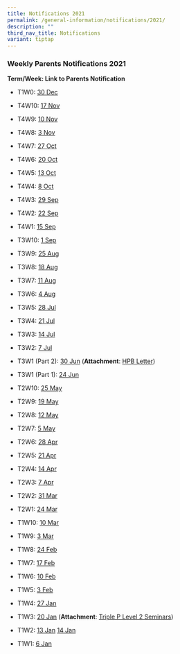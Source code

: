```yaml
---
title: Notifications 2021
permalink: /general-information/notifications/2021/
description: ""
third_nav_title: Notifications
variant: tiptap
---
```

<h3>Weekly Parents Notifications 2021</h3>
<p><strong>Term/Week: Link to Parents Notification</strong>
</p>
<ul data-tight="true" class="tight">
<li>
<p>T1W0: <a href="/files/Notifications/2021/T1W0%20Parents%20notification%20(30%20Dec%202021).pdf" rel="noopener noreferrer nofollow" target="_blank">30 Dec</a>
</p>
</li>
<li>
<p>T4W10: <a href="/files/Notifications/2021/T4W10%20Parents%20Notification%20(17Nov%202021).pdf" rel="noopener noreferrer nofollow" target="_blank">17 Nov</a>
</p>
</li>
<li>
<p>T4W9: <a href="/files/Notifications/2021/T4W9%20Parents%20Notification%20(10%20Nov%202021).pdf" rel="noopener noreferrer nofollow" target="_blank">10 Nov</a>
</p>
</li>
<li>
<p>T4W8: <a href="/files/Notifications/2021/T4W8%20Parents%20Notification%20(3%20Nov%202021).pdf" rel="noopener noreferrer nofollow" target="_blank">3 Nov</a>
</p>
</li>
<li>
<p>T4W7: <a href="/files/Notifications/2021/T4W7%20Parents'%20Notification%20(27%20Oct%202021).pdf" rel="noopener noreferrer nofollow" target="_blank">27 Oct</a>
</p>
</li>
<li>
<p>T4W6: <a href="/files/Notifications/2021/T4W6%20Parents%20Notification%20(20%20Oct%202021).pdf" rel="noopener noreferrer nofollow" target="_blank">20 Oct</a>
</p>
</li>
<li>
<p>T4W5: <a href="/files/Notifications/2021/T4W5%20Parents%20Notification%20(13%20Oct%202021).pdf" rel="noopener noreferrer nofollow" target="_blank">13 Oct</a>
</p>
</li>
<li>
<p>T4W4: <a href="/files/Notifications/2021/T4W4%20Parents%20Notification%20(8%20Oct%202021).pdf" rel="noopener noreferrer nofollow" target="_blank">8 Oct</a>
</p>
</li>
<li>
<p>T4W3: <a href="/files/Notifications/2021/T4W3%20Parents%20Notification%20(29Sep2021).pdf" rel="noopener noreferrer nofollow" target="_blank">29 Sep</a>
</p>
</li>
<li>
<p>T4W2: <a href="/files/Notifications/2021/T4W2%20Parents%20Notification%20(22%20Sep%202021).pdf" rel="noopener noreferrer nofollow" target="_blank">22 Sep</a>
</p>
</li>
<li>
<p>T4W1: <a href="/files/Notifications/2021/T4W1%20Parents%20Notification%20(15%20Sep%202021).pdf" rel="noopener noreferrer nofollow" target="_blank">15 Sep</a>
</p>
</li>
<li>
<p>T3W10: <a href="/files/Notifications/2021/T3W10%20Parents%20Notification%20(1%20Sep%202021).pdf" rel="noopener noreferrer nofollow" target="_blank">1 Sep</a>
</p>
</li>
<li>
<p>T3W9: <a href="/files/Notifications/2021/T3W9%20Parents%20Notification%20(25%20AUG%202021).pdf" rel="noopener noreferrer nofollow" target="_blank">25 Aug</a>
</p>
</li>
<li>
<p>T3W8: <a href="/files/Notifications/2021/T3W8%20Parents%20Notification%20(18%20AUG%202021).pdf" rel="noopener noreferrer nofollow" target="_blank">18 Aug</a>
</p>
</li>
<li>
<p>T3W7: <a href="/files/Notifications/2021/T3W7%20Parents%20Notification%20(11Aug2021).pdf" rel="noopener noreferrer nofollow" target="_blank">11 Aug</a>
</p>
</li>
<li>
<p>T3W6: <a href="/files/Notifications/2021/T3W6%20Parents%20Notification%20(4%20AUG%202021).pdf" rel="noopener noreferrer nofollow" target="_blank">4 Aug</a>
</p>
</li>
<li>
<p>T3W5: <a href="/files/Notifications/2021/T3W5%20Parents%20Notification%20(28%20Jul%202021).pdf" rel="noopener noreferrer nofollow" target="_blank">28 Jul</a>
</p>
</li>
<li>
<p>T3W4: <a href="/files/Notifications/2021/T3W4%20Parents%20Notification%20(21%20Jul%202021).pdf" rel="noopener noreferrer nofollow" target="_blank">21 Jul</a>
</p>
</li>
<li>
<p>T3W3: <a href="/files/Notifications/2021/T3W3%20Parents%20Notification%20(14%20Jul%202021).pdf" rel="noopener noreferrer nofollow" target="_blank">14 Jul</a>
</p>
</li>
<li>
<p>T3W2: <a href="/files/Notifications/2021/T3W2%20Parents%20Notification%20(7%20Jul%202021).pdf" rel="noopener noreferrer nofollow" target="_blank">7 Jul</a>
</p>
</li>
<li>
<p>T3W1 (Part 2): <a href="/files/Notifications/2021/T3W1%20Parents%20Notification%20(Part%202).pdf" rel="noopener noreferrer nofollow" target="_blank">30 Jun</a> (<strong>Attachment</strong>:
<a href="/files/Notifications/2021/Phase3HA%20Resumption%20of%20Services_Merged%20Letter%20to%20Primary%20School%20Parents.pdf" rel="noopener noreferrer nofollow" target="_blank">HPB Letter</a>)</p>
</li>
<li>
<p>T3W1 (Part 1): <a href="/files/Notifications/2021/T3W1%20Parents%20Notification%20(Part%201).pdf" rel="noopener noreferrer nofollow" target="_blank">24 Jun</a>
</p>
</li>
<li>
<p>T2W10: <a href="/files/Notifications/2021/T2W10%20Parents%20Notification%20(25%20May%202021).pdf" rel="noopener noreferrer nofollow" target="_blank">25 May</a>
</p>
</li>
<li>
<p>T2W9: <a href="/files/Notifications/2021/T2W9%20Parents%20Notification%20(19%20May%202021).pdf" rel="noopener noreferrer nofollow" target="_blank">19 May</a>
</p>
</li>
<li>
<p>T2W8: <a href="/files/Notifications/2021/T2W8%20Parents%20Notification%20(12%20May%202021).pdf" rel="noopener noreferrer nofollow" target="_blank">12 May</a>
</p>
</li>
<li>
<p>T2W7: <a href="/files/Notifications/2021/T2W7%20Parents%20Notification%20(5%20May%202021).pdf" rel="noopener noreferrer nofollow" target="_blank">5 May</a>
</p>
</li>
<li>
<p>T2W6: <a href="/files/Notifications/2021/T2W6%20Parents%20Notification%20(28%20Apr%202021).pdf" rel="noopener noreferrer nofollow" target="_blank">28 Apr</a>
</p>
</li>
<li>
<p>T2W5: <a href="/files/Notifications/2021/T2W5%20Parents%20Notification%20(21%20Apr%202021).pdf" rel="noopener noreferrer nofollow" target="_blank">21 Apr</a>
</p>
</li>
<li>
<p>T2W4: <a href="/files/Notifications/2021/T2W4%20Parents%20notification%20(14%20Apr%202021).pdf" rel="noopener noreferrer nofollow" target="_blank">14 Apr</a>
</p>
</li>
<li>
<p>T2W3: <a href="/files/Notifications/2021/T2W3%20Parents%20notification%20(7%20Apr%202021).pdf" rel="noopener noreferrer nofollow" target="_blank">7 Apr</a>
</p>
</li>
<li>
<p>T2W2: <a href="/files/Notifications/2021/T2W2%20Parents%20notification%20(31%20Mar%202021).pdf" rel="noopener noreferrer nofollow" target="_blank">31 Mar</a>
</p>
</li>
<li>
<p>T2W1: <a href="/files/Notifications/2021/T2W1%20Parents%20notification%20(24%20Mar%202021).pdf" rel="noopener noreferrer nofollow" target="_blank">24 Mar</a>
</p>
</li>
<li>
<p>T1W10: <a href="/files/Notifications/2021/T1W10%20Parents%20notification%20(10%20Mar%202021).pdf" rel="noopener noreferrer nofollow" target="_blank">10 Mar</a>
</p>
</li>
<li>
<p>T1W9: <a href="/files/Notifications/2021/T1W9%20Parents%20Notification%20(3%20Mar%202021).pdf" rel="noopener noreferrer nofollow" target="_blank">3 Mar</a>
</p>
</li>
<li>
<p>T1W8: <a href="/files/Notifications/2021/T1W8%20Parents%20Notification%20(24%20Feb%202021).pdf" rel="noopener noreferrer nofollow" target="_blank">24 Feb</a>
</p>
</li>
<li>
<p>T1W7: <a href="/files/Notifications/2021/T1W7%20Parents%20Notification%20(17%20Feb%202021).pdf" rel="noopener noreferrer nofollow" target="_blank">17 Feb</a>
</p>
</li>
<li>
<p>T1W6: <a href="/files/Notifications/2021/T1W6%20Parents%20Notification%20(10%20Feb%202021)_version%202.pdf" rel="noopener noreferrer nofollow" target="_blank">10 Feb</a>
</p>
</li>
<li>
<p>T1W5: <a href="/files/Notifications/2021/T1W5%20Parents%20Notification%20(3%20Feb%202021).pdf" rel="noopener noreferrer nofollow" target="_blank">3 Feb</a>
</p>
</li>
<li>
<p>T1W4: <a href="/files/Notifications/2021/T1W4%20Parents%20Notification%20(27%20Jan%202021).pdf" rel="noopener noreferrer nofollow" target="_blank">27 Jan</a>
</p>
</li>
<li>
<p>T1W3: <a href="/files/Notifications/2021/T1W3%20Parents%20Notification%20(20%20Jan%202021)_final.pdf" rel="noopener noreferrer nofollow" target="_blank">20 Jan</a> (<strong>Attachment</strong>:
<a href="/files/Notifications/2021/L2%20Seminar%20Infographic%20-%20Run%201.pdf" rel="noopener noreferrer nofollow" target="_blank">Triple P Level 2 Seminars</a>)</p>
</li>
<li>
<p>T1W2: <a href="/files/Notifications/2021/T1W2%20Parents%20Notification%20(13%20JAN%202021).pdf" rel="noopener noreferrer nofollow" target="_blank">13 Jan</a> 
<a href="/files/Notifications/2021/T1W2%20Parents%20Notification%20(14%20JAN%202021).pdf" rel="noopener noreferrer nofollow" target="_blank">14 Jan</a>
</p>
</li>
<li>
<p>T1W1: <a href="/files/Notifications/2021/T1W1%20Parents%20Notification%20(6%20JAN%202021).pdf" rel="noopener noreferrer nofollow" target="_blank">6 Jan</a>
</p>
</li>
</ul>
<p></p>